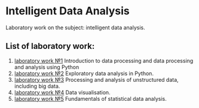 # Intelligent Data Analysis
Laboratory work on the subject: intelligent data analysis.

## List of laboratory work:
1. [laboratory work №1](https://github.com/highbrow-228/Intelligent-Data-Analysis/blob/main/basics_of_working_in_jupyter_notebook.ipynb) Introduction to data processing and data processing and analysis using Python
2. [laboratory work №2](https://github.com/highbrow-228/Intelligent-Data-Analysis/blob/main/exploratory_data_analysis.ipynb) Exploratory data analysis in Python.
3. [laboratory work №3](https://github.com/highbrow-228/Intelligent-Data-Analysis/blob/main/processing_and_analysing_unstructured_data.ipynb) Processing and analysis of unstructured data, including big data.
4. [laboratory work №4](https://github.com/highbrow-228/Intelligent-Data-Analysis/blob/main/visualisation.ipynb) Data visualisation.
5. [laboratory work №5](https://github.com/highbrow-228/Intelligent-Data-Analysis/blob/main/basics_of_statistical_data_analysis.ipynb) Fundamentals of statistical data analysis.
